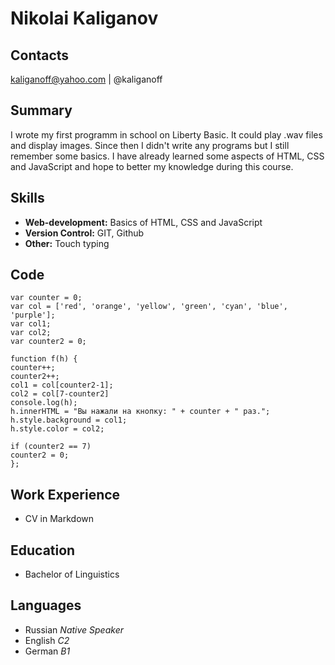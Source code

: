 # Nikolai Kaliganov
## Contacts
kaliganoff@yahoo.com | @kaliganoff
## Summary
I wrote my first programm in school on Liberty Basic. It could play .wav files and display images. Since then I didn't write any programs but I still remember some basics. I have already learned some aspects of HTML, CSS and JavaScript and hope to better my knowledge during this course.
## Skills
- **Web-development:** Basics of HTML, CSS and JavaScript
- **Version Control:** GIT, Github
- **Other:** Touch typing
## Code

    var counter = 0;
    var col = ['red', 'orange', 'yellow', 'green', 'cyan', 'blue', 'purple'];
    var col1;
    var col2;
    var counter2 = 0;

    function f(h) {
    counter++;
    counter2++;
    col1 = col[counter2-1];
    col2 = col[7-counter2]
    console.log(h);
    h.innerHTML = "Вы нажали на кнопку: " + counter + " раз.";
    h.style.background = col1;
    h.style.color = col2;

    if (counter2 == 7)
    counter2 = 0;
    };

## Work Experience
- CV in Markdown
## Education
- Bachelor of Linguistics
## Languages
- Russian _Native Speaker_
- English _C2_
- German _B1_
